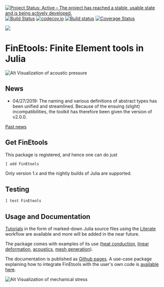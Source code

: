 [![Project Status: Active – The project has reached a stable, usable state and is being actively developed.](http://www.repostatus.org/badges/latest/active.svg)](http://www.repostatus.org/#active)
[![Build Status](https://travis-ci.org/PetrKryslUCSD/FinEtools.jl.svg?branch=master)](https://travis-ci.org/PetrKryslUCSD/FinEtools.jl) [![codecov.io](http://codecov.io/github/PetrKryslUCSD/FinEtools.jl/coverage.svg?branch=master)](http://codecov.io/github/PetrKryslUCSD/FinEtools.jl?branch=master) 
[![Build status](https://ci.appveyor.com/api/projects/status/0qgyw2aa2529fahy?svg=true)](https://ci.appveyor.com/project/PetrKryslUCSD/finetools-jl)  [![Coverage Status](https://coveralls.io/repos/github/PetrKryslUCSD/FinEtools.jl/badge.svg?branch=master)](https://coveralls.io/github/PetrKryslUCSD/FinEtools.jl?branch=master)

[![][docs-latest-img]][docs-latest-url]

[docs-latest-img]: https://img.shields.io/badge/docs-latest-blue.svg
[docs-latest-url]: http://petrkryslucsd.github.io/FinEtools.jl/latest/

# FinEtools: Finite Element tools in Julia

![Alt Visualization of acoustic pressure](http://hogwarts.ucsd.edu/~pkrysl/site.images/baffled-piston.png "FinEtools.jl")

## News
 
- 04/27/2019: The naming and various definitions of abstract types has been unified and streamlined. Because of the ensuing (slight) incompatibilities, the toolkit has therefore been given the version of  v2.0.0.

[Past news](oldnews.md)

## Get FinEtools

This package is  registered, and hence one can do just
```julia
] add FinEtools
```
Only version 1.x and the nightly builds of Julia are supported. 

## Testing

```julia
] test FinEtools 
```

## Usage and Documentation

[Tutorials](https://github.com/PetrKryslUCSD/FinEtoolsTutorials.git) in the form of marked-down Julia source files using the
[Literate](https://github.com/fredrikekre/Literate.jl) workflow are available and more will  be added in the near future.

The package comes with examples  of its use 
([heat conduction](https://github.com/PetrKryslUCSD/FinEtoolsHeatConductionExamples.git), 
[linear deformation](https://github.com/PetrKryslUCSD/FinEtoolsLinearDeformationExamples.git), 
[acoustics](https://github.com/PetrKryslUCSD/FinEtoolsAcousticsExamples.git), 
[mesh generation](https://github.com/PetrKryslUCSD/FinEtoolsMeshGenerationExamples.git)). 

The documentation  is published as [Github pages](https://petrkryslucsd.github.io/FinEtools.jl/latest/). 
A use-case package explaining how to integrate FinEtools with  the user's own code is [available here](https://github.com/PetrKryslUCSD/FinEtoolsUseCase).

![Alt Visualization of mechanical stress](http://hogwarts.ucsd.edu/~pkrysl/site.images/ScreenHunter_31%20Feb.%2009%2020.54.jpg "FinEtools.jl")

